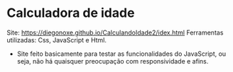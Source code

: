 # Calculadora de idade

 Site: https://diegonoxe.github.io/CalculandoIdade2/idex.html
 Ferramentas utilizadas: Css, JavaScript e Html.

 - Site feito basicamente para testar as funcionalidades do JavaScript, ou seja, não há quaisquer preocupação com responsividade e afins.
